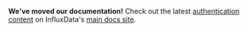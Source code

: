 **We've moved our documentation!** Check out the latest [authentication content](https://docs.influxdata.com/chronograf/latest/administration/security-best-practices/#chronograf-with-oauth-2-0-authentication) on InfluxData's [main docs site](https://docs.influxdata.com/chronograf/latest/).

